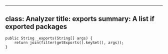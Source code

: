 ---
class: Analyzer
title: exports
summary: A list if exported packages
----

	public String _exports(String[] args) {
		return join(filter(getExports().keySet(), args));
	}
